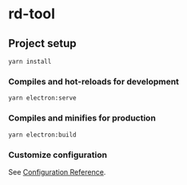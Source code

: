 # rd-tool

## Project setup
```
yarn install
```

### Compiles and hot-reloads for development
```
yarn electron:serve
```

### Compiles and minifies for production
```
yarn electron:build
```

### Customize configuration
See [Configuration Reference](https://cli.vuejs.org/config/).
